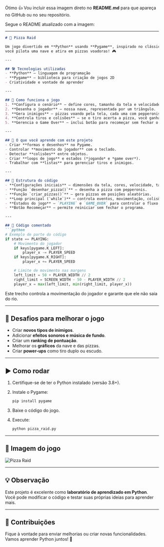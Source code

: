 Ótimo 👍
Vou incluir essa imagem direto no **README.md** para que apareça no GitHub ou no seu repositório.

Segue o README atualizado com a imagem:

---

````markdown
# 🍕 Pizza Raid

Um jogo divertido em **Python** usando **Pygame**, inspirado no clássico River Raid, mas com um toque especial:  
você pilota uma nave e atira em pizzas voadoras! 🎮

---

## 🛠 Tecnologias utilizadas
- **Python** — linguagem de programação
- **Pygame** — biblioteca para criação de jogos 2D
- Criatividade e vontade de aprender

---

## 📜 Como funciona o jogo
1. **Configura o cenário** — define cores, tamanho da tela e velocidade do jogo.
2. **Desenha o jogador** — nossa nave, representada por um triângulo.
3. **Gera inimigos** — pizzas voando pela tela, cada uma com pepperonis aleatórios.
4. **Controla tiros e colisões** — se o tiro acerta a pizza, você ganha pontos.
5. **Gerencia o Game Over** — inclui botão para recomeçar sem fechar o jogo.

---

## 🧠 O que você aprende com este projeto
- Criar **formas e desenhos** no Pygame.
- Controlar **movimento do jogador** com o teclado.
- Detectar **colisões** entre objetos.
- Criar **loops de jogo** e estados (*jogando* e *game over*).
- Trabalhar com **listas** para gerenciar tiros e inimigos.

---

## 📂 Estrutura do código
- **Configurações iniciais** — dimensões da tela, cores, velocidade, tamanhos.
- **Função `desenhar_pizza()`** — desenha a pizza com pepperonis.
- **Função `criar_pizzas()`** — gera pizzas em posições aleatórias.
- **Loop principal (`while`)** — controla eventos, movimentação, colisões e renderização.
- **Estados do jogo** — `PLAYING` e `GAME_OVER` para controlar o fluxo.
- **Botão Recomeçar** — permite reiniciar sem fechar o programa.

---

## 📜 Código comentado
```python
# Exemplo de parte do código
if state == PLAYING:
    # Movimento do jogador
    if keys[pygame.K_LEFT]:
        player_x -= PLAYER_SPEED
    if keys[pygame.K_RIGHT]:
        player_x += PLAYER_SPEED

    # Limite de movimento nas margens
    left_limit = 50 + PLAYER_WIDTH // 2
    right_limit = SCREEN_WIDTH - 50 - PLAYER_WIDTH // 2
    player_x = max(left_limit, min(right_limit, player_x))
````

Este trecho controla a movimentação do jogador e garante que ele não saia do rio.

---

## 🚀 Desafios para melhorar o jogo

* Criar **novos tipos de inimigos**.
* Adicionar **efeitos sonoros e música de fundo**.
* Criar um **ranking de pontuação**.
* Melhorar os **gráficos** da nave e das pizzas.
* Criar **power-ups** como tiro duplo ou escudo.

---

## ▶️ Como rodar

1. Certifique-se de ter o Python instalado (versão 3.8+).
2. Instale o Pygame:

   ```bash
   pip install pygame
   ```
3. Baixe o código do jogo.
4. Execute:

   ```bash
   python pizza_raid.py
   ```

---

## 📸 Imagem do jogo

![Pizza Raid](2ff92c60-6ad0-4238-a56e-96b2f3e098bb.png)

---

## 💡 Observação

Este projeto é excelente como **laboratório de aprendizado em Python**.
Você pode modificar o código e testar suas próprias ideias para aprender mais.

---

## 📩 Contribuições

Fique à vontade para enviar melhorias ou criar novas funcionalidades.
Vamos aprender Python juntos! 🚀

